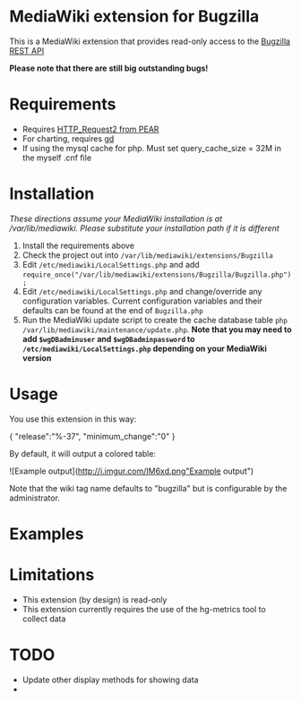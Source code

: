 MediaWiki extension for Bugzilla
================================

This is a MediaWiki extension that provides read-only access to the 
[Bugzilla REST API](https://wiki.mozilla.org/Bugzilla:REST_API) 

__Please note that there are still big outstanding bugs!__

Requirements
================================

* Requires <a href="http://pear.php.net/package/HTTP_Request2">HTTP_Request2 from PEAR</a>
* For charting, requires <a href="http://libgd.bitbucket.org/">gd</a>
* If using the mysql cache for php. Must set query_cache_size = 32M in the myself .cnf file

Installation
================================

*These directions assume your MediaWiki installation is at /var/lib/mediawiki.
Please substitute your installation path if it is different*

1. Install the requirements above
2. Check the project out into `/var/lib/mediawiki/extensions/Bugzilla`
3. Edit `/etc/mediawiki/LocalSettings.php` and add
   `require_once("/var/lib/mediawiki/extensions/Bugzilla/Bugzilla.php");`
4. Edit `/etc/mediawiki/LocalSettings.php` and change/override any
configuration variables. Current configuration variables and their defaults
can be found at the end of `Bugzilla.php`
5. Run the MediaWiki update script to create the cache database table 
   `php /var/lib/mediawiki/maintenance/update.php`. __Note that you may need to
   add `$wgDBadminuser` and `$wgDBadminpassword` to 
   `/etc/mediawiki/LocalSettings.php` depending on your MediaWiki version__

Usage
================================

You use this extension in this way:

<hgm>
{
 "release":"%-37",
 "minimum_change":"0"
}
</hgm>


By default, it will output a colored table:

![Example output](http://i.imgur.com/IM6xd.png"Example output")

Note that the wiki tag name defaults to "bugzilla" but is 
configurable by the administrator.

Examples
================================


Limitations
================================

* This extension (by design) is read-only
* This extension currently requires the use of the hg-metrics tool to collect data

TODO
================================
* Update other display methods for showing data 
* 
